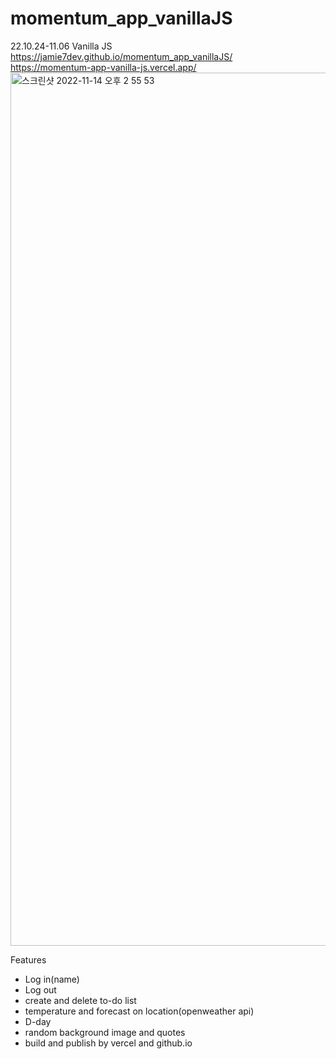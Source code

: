 # momentum_app_vanillaJS
22.10.24-11.06 Vanilla JS
<br>
https://jamie7dev.github.io/momentum_app_vanillaJS/
<br>
https://momentum-app-vanilla-js.vercel.app/
<img width="1397" alt="스크린샷 2022-11-14 오후 2 55 53" src="https://user-images.githubusercontent.com/104494969/201585997-e6139c0a-468f-469c-b7d7-7ae627def4e2.png">
<br>

Features
- Log in(name)
- Log out
- create and delete to-do list
- temperature and forecast on location(openweather api)
- D-day 
- random background image and quotes
- build and publish by vercel and github.io
